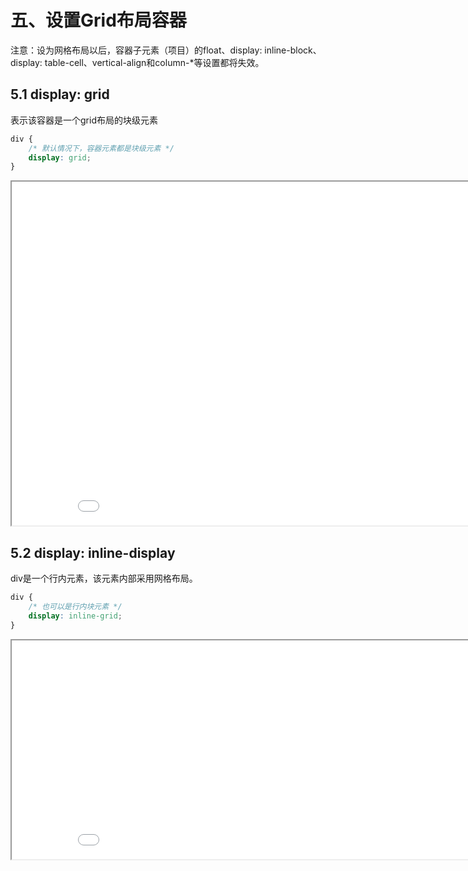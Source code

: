 # 五、设置Grid布局容器

注意：设为网格布局以后，容器子元素（项目）的float、display: inline-block、display: table-cell、vertical-align和column-*等设置都将失效。

## 5.1 display: grid
表示该容器是一个grid布局的块级元素

```css
div {
    /* 默认情况下，容器元素都是块级元素 */
    display: grid;
}
```
<iframe src="/style/records_layout/layout_grid/html/01.html" width="900" height="550"></iframe>

## 5.2 display: inline-display
div是一个行内元素，该元素内部采用网格布局。

```css
div {
    /* 也可以是行内块元素 */
    display: inline-grid;
}
```
<iframe src="/style/records_layout/layout_grid/html/02.html" width="900" height="350"></iframe>